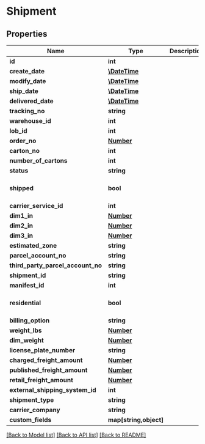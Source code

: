 # Shipment

## Properties
Name | Type | Description | Notes
------------ | ------------- | ------------- | -------------
**id** | **int** |  | [optional] 
**create_date** | [**\DateTime**](\DateTime.md) |  | [optional] 
**modify_date** | [**\DateTime**](\DateTime.md) |  | [optional] 
**ship_date** | [**\DateTime**](\DateTime.md) |  | [optional] 
**delivered_date** | [**\DateTime**](\DateTime.md) |  | [optional] 
**tracking_no** | **string** |  | [optional] 
**warehouse_id** | **int** |  | 
**lob_id** | **int** |  | [optional] 
**order_no** | [**Number**](Number.md) |  | [optional] 
**carton_no** | **int** |  | [optional] 
**number_of_cartons** | **int** |  | [optional] 
**status** | **string** |  | [optional] 
**shipped** | **bool** |  | [optional] [default to false]
**carrier_service_id** | **int** |  | [optional] 
**dim1_in** | [**Number**](Number.md) |  | [optional] 
**dim2_in** | [**Number**](Number.md) |  | [optional] 
**dim3_in** | [**Number**](Number.md) |  | [optional] 
**estimated_zone** | **string** |  | [optional] 
**parcel_account_no** | **string** |  | [optional] 
**third_party_parcel_account_no** | **string** |  | [optional] 
**shipment_id** | **string** |  | [optional] 
**manifest_id** | **int** |  | [optional] 
**residential** | **bool** |  | [optional] [default to false]
**billing_option** | **string** |  | [optional] 
**weight_lbs** | [**Number**](Number.md) |  | [optional] 
**dim_weight** | [**Number**](Number.md) |  | [optional] 
**license_plate_number** | **string** |  | [optional] 
**charged_freight_amount** | [**Number**](Number.md) |  | [optional] 
**published_freight_amount** | [**Number**](Number.md) |  | [optional] 
**retail_freight_amount** | [**Number**](Number.md) |  | [optional] 
**external_shipping_system_id** | **int** |  | [optional] 
**shipment_type** | **string** |  | [optional] 
**carrier_company** | **string** |  | 
**custom_fields** | **map[string,object]** |  | [optional] 

[[Back to Model list]](../README.md#documentation-for-models) [[Back to API list]](../README.md#documentation-for-api-endpoints) [[Back to README]](../README.md)


